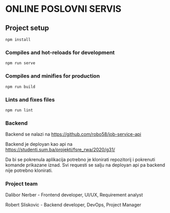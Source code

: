 # ONLINE POSLOVNI SERVIS

## Project setup
```
npm install
```

### Compiles and hot-reloads for development
```
npm run serve
```

### Compiles and minifies for production
```
npm run build
```

### Lints and fixes files
```
npm run lint
```

### Backend
Backend se nalazi na https://github.com/robo58/job-service-api 

Backend je deployan kao api na https://studenti.sum.ba/projekti/fsre_rwa/2020/g31/

Da bi se pokrenula aplikacija potrebno je klonirati repozitorij i pokrenuti komande prikazane iznad. Svi requesti se salju na deployan api pa backend nije potrebno klonirati.

### Project team

Dalibor Nerber - Frontend developer, UI/UX, Requirement analyst

Robert Sliskovic - Backend developer, DevOps, Project Manager

